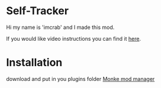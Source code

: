 # Self-Tracker
Hi my name is 'imcrab' and I made this mod.

If you would like video instructions you can find it [here](https://www.youtube.com/watch?v=Yw2vO8smPho).

# Installation
download and put in you plugins folder 
[Monke mod manager](https://github.com/The-Graze/MonkeModManager)
